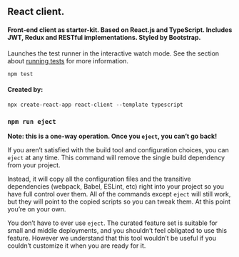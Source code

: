 ## React client.

#### Front-end client as starter-kit. Based on React.js and TypeScript. Includes JWT, Redux and RESTful implementations. Styled by Bootstrap.

Launches the test runner in the interactive watch mode.
See the section about [running tests](https://facebook.github.io/create-react-app/docs/running-tests) for more information.
```
npm test
```

#### Created by:
```
npx create-react-app react-client --template typescript
```

### `npm run eject`

**Note: this is a one-way operation. Once you `eject`, you can’t go back!**

If you aren’t satisfied with the build tool and configuration choices, you can `eject` at any time. This command will remove the single build dependency from your project.

Instead, it will copy all the configuration files and the transitive dependencies (webpack, Babel, ESLint, etc) right into your project so you have full control over them. All of the commands except `eject` will still work, but they will point to the copied scripts so you can tweak them. At this point you’re on your own.

You don’t have to ever use `eject`. The curated feature set is suitable for small and middle deployments, and you shouldn’t feel obligated to use this feature. However we understand that this tool wouldn’t be useful if you couldn’t customize it when you are ready for it.
